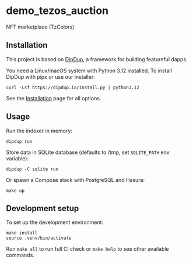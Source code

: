 # demo_tezos_auction

NFT marketplace (TzColors)

## Installation

This project is based on [DipDup](https://dipdup.io), a framework for building featureful dapps.

You need a Linux/macOS system with Python 3.12 installed. To install DipDup with pipx or use our installer:

```shell
curl -Lsf https://dipdup.io/install.py | python3.12
```

See the [Installation](https://dipdup.io/docs/installation) page for all options.

## Usage

Run the indexer in memory:

```shell
dipdup run
```

Store data in SQLite database (defaults to /tmp, set `SQLITE_PATH` env variable):

```shell
dipdup -C sqlite run
```

Or spawn a Compose stack with PostgreSQL and Hasura:

```shell
make up
```

## Development setup

To set up the development environment:

```shell
make install
source .venv/bin/activate
```

Run `make all` to run full CI check or `make help` to see other available commands.